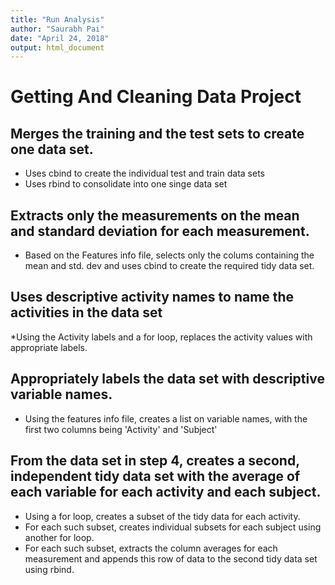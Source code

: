 ```yaml
---
title: "Run Analysis"
author: "Saurabh Pai"
date: "April 24, 2018"
output: html_document
---
```


# Getting And Cleaning Data Project

## Merges the training and the test sets to create one data set.
* Uses cbind to create the individual test and train data sets
* Uses rbind to consolidate into one singe data set

## Extracts only the measurements on the mean and standard deviation for each measurement. 
* Based on the Features info file, selects only the colums containing the mean and std. dev and uses cbind to create the required tidy data set.

## Uses descriptive activity names to name the activities in the data set
*Using the Activity labels and a for loop, replaces the activity values with appropriate labels.

## Appropriately labels the data set with descriptive variable names.
* Using the features info file, creates a list on variable names, with the first two columns being 'Activity' and 'Subject'

## From the data set in step 4, creates a second, independent tidy data set with the average of each variable for each activity and each subject.
* Using a for loop, creates a subset of the tidy data for each activity.
* For each such subset, creates individual subsets for each subject using another for loop.
* For each such subset, extracts the column averages for each measurement and appends this row of data to the second tidy data set using rbind.